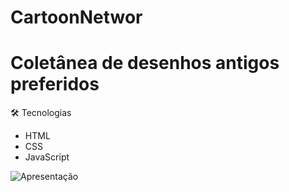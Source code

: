 # CartoonNetwor
<h1>Coletânea de desenhos antigos preferidos</h1>



🛠 Tecnologias


* HTML
* CSS
* JavaScript

![Apresentação](https://videoapi-muybridge.vimeocdn.com/animated-thumbnails/image/d208b845-97af-4272-acf3-d8084f9a41b3.gif?ClientID=vimeo-core-prod&Date=1616854581&Signature=bf1069cc987bb6b94e80599afa7fffaacb410e18)
